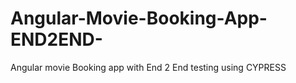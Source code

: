 # Angular-Movie-Booking-App-END2END-
Angular movie Booking app with End 2 End testing using CYPRESS

